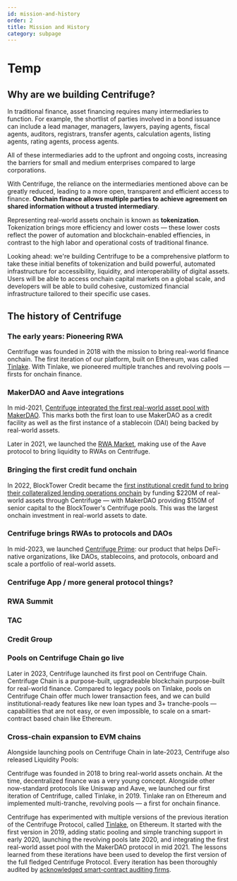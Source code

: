 ```yaml
---
id: mission-and-history
order: 2
title: Mission and History
category: subpage
---
```


# Temp

## Why are we building Centrifuge?

In traditional finance, asset financing requires many intermediaries to function. For example, the shortlist of parties involved in a bond issuance can include a lead manager, managers, lawyers, paying agents, fiscal agents, auditors, registrars, transfer agents, calculation agents, listing agents, rating agents, process agents.

All of these intermediaries add to the upfront and ongoing costs, increasing the barriers for small and medium enterprises compared to large corporations.

With Centrifuge, the reliance on the intermediaries mentioned above can be greatly reduced, leading to a more open, transparent and efficient access to finance. **Onchain finance allows multiple parties to achieve agreement on shared information without a trusted intermediary**. 

Representing real-world assets onchain is known as **tokenization**. Tokenization brings more efficiency and lower costs — these lower costs reflect the power of automation and blockchain-enabled effiencies, in contrast to the high labor and operational costs of traditional finance. 

Looking ahead: we're building Centrifuge to be a comprehensive platform to take these initial benefits of tokenization and build powerful, automated infrastructure for accessibility, liquidity, and interoperability of digital assets. Users will be able to access onchain capital markets on a global scale, and developers will be able to build cohesive, customized financial infrastructure tailored to their specific use cases.

## The history of Centrifuge

### The early years: Pioneering RWA
Centrifuge was founded in 2018 with the mission to bring real-world finance onchain. The first iteration of our platform, built on Ethereum, was called [Tinlake](https://legacy.tinlake.centrifuge.io/). With Tinlake, we pioneered multiple tranches and revolving pools — firsts for onchain finance. 

### MakerDAO and Aave integrations
In mid-2021, [Centrifuge integrated the first real-world asset pool with MakerDAO](https://medium.com/centrifuge/defi-2-0-first-real-world-loan-is-financed-on-maker-fbe24675428f). This marks both the first loan to use MakerDAO as a credit facility as well as the first instance of a stablecoin (DAI) being backed by real-world assets.

Later in 2021, we launched the [RWA Market](https://medium.com/centrifuge/rwa-market-the-aave-market-for-real-world-assets-goes-live-48976b984dde), making use of the Aave protocol to bring liquidity to RWAs on Centrifuge. 

### Bringing the first credit fund onchain
In 2022, BlockTower Credit became the [first institutional credit fund to bring their collateralized lending operations onchain](https://centrifuge.mirror.xyz/yGWnk8ar_iXuoML-ZKF79NfKa9Q43o5SKgu13qR4uIg) by funding $220M of real-world assets through Centrifuge — with MakerDAO providing $150M of senior capital to the BlockTower's Centrifuge pools. This was the largest onchain investment in real-world assets to date.

### Centrifuge brings RWAs to protocols and DAOs
In mid-2023, we launched [Centrifuge Prime](https://centrifuge.mirror.xyz/KyrMWLKMccFCNfSlvjxe7uyhba7oLrUzlBuZ7GQTn6s): our product that helps DeFi-native organizations, like DAOs, stablecoins, and protocols, onboard and scale a portfolio of real-world assets. 

### Centrifuge App / more general protocol things?
### RWA Summit
### TAC
### Credit Group

### Pools on Centrifuge Chain go live
Later in 2023, Centrifuge launched its first pool on Centrifuge Chain. Centrifuge Chain is a purpose-built, upgradeable blockchain purpose-built for real-world finance. Compared to legacy pools on Tinlake, pools on Centrifuge Chain offer much lower transaction fees, and we can build institutional-ready features like new loan types and 3+ tranche-pools — capabilities that are not easy, or even impossible, to scale on a smart-contract based chain like Ethereum.

### Cross-chain expansion to EVM chains
Alongside launching pools on Centrifuge Chain in late-2023, Centrifuge also released Liquidity Pools: 

Centrifuge was founded in 2018 to bring real-world assets onchain. At the time, decentralized finance was a very young concept. Alongside other now-standard protocols like Uniswap and Aave, we launched our first iteration of Centrifuge, called Tinlake, in 2019. Tinlake ran on Ethereum and implemented multi-tranche, revolving pools — a first for onchain finance.

Centrifuge has experimented with multiple versions of the previous iteration of the Centrifuge Protocol, called [Tinlake](https://tinlake.centrifuge.io/), on Ethereum. It started with the first version in 2019, adding static pooling and simple tranching support in early 2020, launching the revolving pools late 2020, and integrating the first real-world asset pool with the MakerDAO protocol in mid 2021. The lessons learned from these iterations have been used to develop the first version of the full fledged Centrifuge Protocol. Every iteration has been thoroughly audited by [acknowledged smart-contract auditing firms](https://github.com/centrifuge/security/tree/main/audits).
